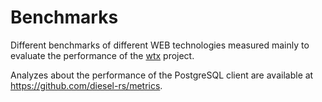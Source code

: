 # Benchmarks

Different benchmarks of different WEB technologies measured mainly to evaluate the performance of the [wtx](https://github.com/c410-f3r/wtx) project.

Analyzes about the performance of the PostgreSQL client are available at <https://github.com/diesel-rs/metrics>.
